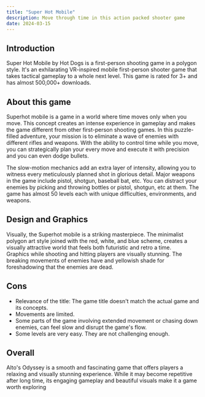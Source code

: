 ```yaml
---
title: "Super Hot Mobile"
description: Move through time in this action packed shooter game
date: 2024-03-15
---
```

## Introduction

 Super Hot Mobile by Hot Dogs is a first-person shooting game in a polygon style. It's an exhilarating VR-inspired mobile first-person shooter game that takes tactical gameplay to a whole next level. This game is rated for 3+ and has almost 500,000+ downloads.

## About this game


Superhot mobile is a game in a world where time moves only when you move. This concept creates an intense experience in gameplay and makes the game different from other first-person shooting games. In this puzzle-filled adventure, your mission is to eliminate a wave of enemies with different rifles and weapons. With the ability to control time while you move, you can strategically plan your every move and execute it with precision and you can even dodge bullets.

The slow-motion mechanics add an extra layer of intensity, allowing you to witness every meticulously planned shot in glorious detail. Major weapons in the game include pistol, shotgun, baseball bat, etc. You can distract your enemies by picking and throwing bottles or pistol, shotgun, etc at them. The game has almost 50 levels each with unique difficulties, environments, and weapons.

## Design and Graphics

Visually, the Superhot mobile is a striking masterpiece. The minimalist polygon art style joined with the red, white, and blue scheme, creates a visually attractive world that feels both futuristic and retro a time.    
Graphics while shooting and hitting players are visually stunning. The breaking movements of enemies have and yellowish shade for foreshadowing that the enemies are dead.

## Cons

-  Relevance of the title: The game title doesn't match the actual game and its concepts.
-  Movements are limited.
-  Some parts of the game involving extended movement or chasing down enemies, can feel slow and disrupt the game's flow.
-  Some levels are very easy. They are not challenging enough.

## Overall

Alto's Odyssey is a smooth and fascinating game that offers players a relaxing and visually stunning experience. While it may become repetitive after long time, its engaging gameplay and beautiful visuals make it a game worth exploring
